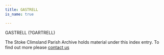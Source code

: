 ```yaml
---
title: GASTRELL
is_name: true

---
```


GASTRELL (?GARTRELL)


The Stoke Climsland Parish Archive holds material under this index entry. To find out more please [contact us](/contact/)
